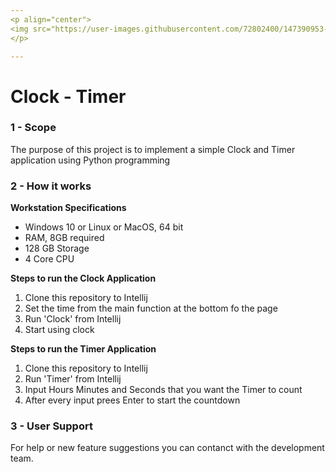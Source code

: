 ```yaml
---
<p align="center">
<img src="https://user-images.githubusercontent.com/72802400/147390953-1710cda5-3ec6-48bb-9e9a-545ed4f917ee.jpg" align="center"><img src="https://user-images.githubusercontent.com/72802400/147390801-6d7ec12e-b95a-4462-9816-05e6d87af24a.jpg" width ="90" height"100" align = "center">
</p>

---
```


# Clock - Timer

### 1 - Scope
The purpose of this project is to implement a simple Clock and Timer application using Python programming

### 2 - How it works

**Workstation Specifications**
- Windows 10 or Linux or MacOS, 64 bit
- RAM, 8GB required
- 128 GB Storage 
- 4 Core CPU

**Steps to run the Clock Application**
1. Clone this repository to Intellij
2. Set the time from the main function at the bottom fo the page
3. Run 'Clock' from Intellij
4. Start using clock 

**Steps to run the Timer Application**
1. Clone this repository to Intellij
2.  Run 'Timer' from Intellij
3.  Input Hours Minutes and Seconds that you want the Timer to count 
4.  After every input prees Enter to start the countdown


### 3 - User Support
For help or new feature suggestions you can contanct with the development team.
